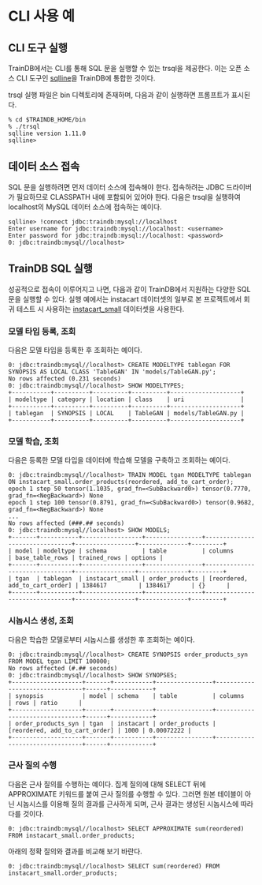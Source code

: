 # CLI 사용 예

## CLI 도구 실행

TrainDB에서는 CLI를 통해 SQL 문을 실행할 수 있는 trsql을 제공한다. 이는 오픈 소스 CLI 도구인 [sqlline](https://github.com/julianhyde/sqlline)을 TrainDB에 통합한 것이다.

trsql 실행 파일은 bin 디렉토리에 존재하며, 다음과 같이 실행하면 프롬프트가 표시된다.
```console
% cd $TRAINDB_HOME/bin
% ./trsql
sqlline version 1.11.0
sqlline>
```

## 데이터 소스 접속
SQL 문을 실행하려면 먼저 데이터 소스에 접속해야 한다. 접속하려는 JDBC 드라이버가 필요하므로 CLASSPATH 내에 포함되어 있어야 한다. 다음은 trsql을 실행하여 localhost의 MySQL 데이터 소스에 접속하는 예이다.
```console
sqlline> !connect jdbc:traindb:mysql://localhost
Enter username for jdbc:traindb:mysql://localhost: <username>
Enter password for jdbc:traindb:mysql://localhost: <password>
0: jdbc:traindb:mysql//localhost> 
```

## TrainDB SQL 실행
성공적으로 접속이 이루어지고 나면, 다음과 같이 TrainDB에서 지원하는 다양한 SQL 문을 실행할 수 있다.
실행 예에서는 instacart 데이터셋의 일부로 본 프로젝트에서 회귀 테스트 시 사용하는 [instacart\_small](https://github.com/traindb-project/traindb/tree/main/traindb-core/src/test/resources/datasets/instacart_small) 데이터셋을 사용한다.

### 모델 타입 등록, 조회
다음은 모델 타입을 등록한 후 조회하는 예이다.
```console
0: jdbc:traindb:mysql//localhost> CREATE MODELTYPE tablegan FOR SYNOPSIS AS LOCAL CLASS 'TableGAN' IN 'models/TableGAN.py'; 
No rows affected (0.231 seconds)
0: jdbc:traindb:mysql//localhost> SHOW MODELTYPES;
+-----------+----------+----------+----------+--------------------+
| modeltype | category | location | class    | uri                |
+-----------+----------+----------+----------+--------------------+
| tablegan  | SYNOPSIS | LOCAL    | TableGAN | models/TableGAN.py |
+-----------+----------+----------+----------+--------------------+
```

### 모델 학습, 조회
다음은 등록한 모델 타입을 데이터에 학습해 모델을 구축하고 조회하는 예이다.

```console
0: jdbc:traindb:mysql//localhost> TRAIN MODEL tgan MODELTYPE tablegan ON instacart_small.order_products(reordered, add_to_cart_order);
epoch 1 step 50 tensor(1.1035, grad_fn=<SubBackward0>) tensor(0.7770, grad_fn=<NegBackward>) None
epoch 1 step 100 tensor(0.8791, grad_fn=<SubBackward0>) tensor(0.9682, grad_fn=<NegBackward>) None
...
No rows affected (###.## seconds)
0: jdbc:traindb:mysql//localhost> SHOW MODELS;
+-------+-----------+-----------------+----------------+--------------------------------+-----------------+--------------+---------+
| model | modeltype | schema          | table          | columns                        | base_table_rows | trained_rows | options |
+-------+-----------+-----------------+----------------+--------------------------------+-----------------+--------------+---------+
| tgan  | tablegan  | instacart_small | order_products | [reordered, add_to_cart_order] | 1384617         | 1384617      | {}      |
+-------+-----------+-----------------+----------------+--------------------------------+-----------------+--------------+---------+
```

### 시놉시스 생성, 조회
다음은 학습한 모델로부터 시놉시스를 생성한 후 조회하는 예이다.

```console
0: jdbc:traindb:mysql//localhost> CREATE SYNOPSIS order_products_syn FROM MODEL tgan LIMIT 100000;
No rows affected (#.## seconds)
0: jdbc:traindb:mysql//localhost> SHOW SYNOPSES;
+--------------------+-------+-----------+----------------+--------------------------------+------+------------+
| synopsis           | model | schema    | table          | columns                        | rows | ratio      |
+--------------------+-------+-----------+----------------+--------------------------------+------+------------+
| order_products_syn | tgan  | instacart | order_products | [reordered, add_to_cart_order] | 1000 | 0.00072222 |
+--------------------+-------+-----------+----------------+--------------------------------+------+------------+
```

### 근사 질의 수행
다음은 근사 질의를 수행하는 예이다.
집계 질의에 대해 SELECT 뒤에 APPROXIMATE 키워드를 붙여 근사 질의를 수행할 수 있다.
그러면 원본 테이블이 아닌 시놉시스를 이용해 질의 결과를 근사하게 되며, 근사 결과는 생성된 시놉시스에 따라 다를 것이다.

```console
0: jdbc:traindb:mysql//localhost> SELECT APPROXIMATE sum(reordered) FROM instacart_small.order_products;
```

아래의 정확 질의와 결과를 비교해 보기 바란다.

```console
0: jdbc:traindb:mysql//localhost> SELECT sum(reordered) FROM instacart_small.order_products;
```
